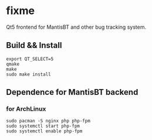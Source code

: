 fixme
=====

Qt5 frontend for MantisBT and other bug tracking system.


## Build && Install

```
export QT_SELECT=5
qmake
make
sudo make install
```

## Dependence for MantisBT backend

### for ArchLinux

```
sudo pacman -S nginx php php-fpm
sudo systemctl start php-fpm
sudo systemctl enable php-fpm
```
